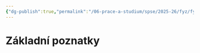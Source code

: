 ```yaml
---
{"dg-publish":true,"permalink":"/06-prace-a-studium/spse/2025-26/fyz/fyz-2011-zakladni-poznatky-termiky/","created":"2025-07-10T14:00:24.795+02:00","updated":"2025-07-10T14:01:10.751+02:00"}
---
```


# Základní poznatky
